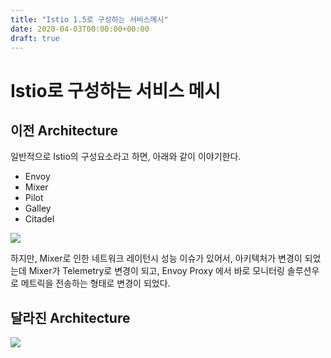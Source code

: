 ```yaml
---
title: "Istio 1.5로 구성하는 서비스메시"
date: 2020-04-03T00:00:00+00:00
draft: true
---
```


# Istio로 구성하는 서비스 메시

## 이전 Architecture
일반적으로 Istio의 구성요소라고 하면, 아래와 같이 이야기한다.
- Envoy
- Mixer
- Pilot
- Galley
- Citadel

![](/img/istio/istio_old_architecture.png)

하지만, Mixer로 인한 네트워크 레이턴시 성능 이슈가 있어서, 아키텍처가 변경이 되었는데 Mixer가 Telemetry로 변경이 되고, Envoy Proxy 에서 바로 모니터링 솔루션우로 메트릭을 전송하는 형태로 변경이 되었다.

## 달라진 Architecture
![](/img/istio/istio_architecutre.png)

